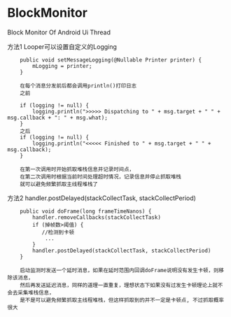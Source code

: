 # BlockMonitor
Block Monitor Of Android Ui Thread

方法1
		Looper可以设置自定义的Logging
		
		public void setMessageLogging(@Nullable Printer printer) {
			mLogging = printer;
		}	
		
		在每个消息分发前后都会调用println()打印日志
		之前
			
		if (logging != null) {
			logging.println(">>>>> Dispatching to " + msg.target + " " + msg.callback + ": " + msg.what);
		}
		之后
		if (logging != null) {
			logging.println("<<<<< Finished to " + msg.target + " " + msg.callback);
		}
		
		在第一次调用时开始抓取堆栈信息并记录时间点，
		在第二次调用时根据当前时间处理超时情况，记录信息并停止抓取堆栈
		就可以避免频繁抓取主线程堆栈了

方法2
		handler.postDelayed(stackCollectTask, stackCollectPeriod)
		
		public void doFrame(long frameTimeNanos) {
			handler.removeCallbacks(stackCollectTask)
			if (掉帧数>阈值) {
			   //检测到卡顿
				...
			}
			handler.postDelayed(stackCollectTask, stackCollectPeriod)
		}
		
		启动监测时发送一个延时消息，如果在延时范围内回调doFrame说明没有发生卡顿，则移除该消息，
		然后再发送延迟消息，同样的道理一直重复，理想状态下如果没有过发生卡顿理论上就不会去采集堆栈信息，
		是不是可以避免频繁抓取主线程堆栈，但这样抓取到的并不一定是卡顿点, 不过抓取概率很大
	
	
